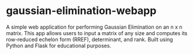 # gaussian-elimination-webapp
A simple web application for performing Gaussian Elimination on an n x n matrix. This app allows users to input a matrix of any size and computes its row-reduced echelon form (RREF), determinant, and rank. Built using Python and Flask for educational purposes.
